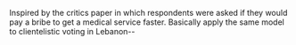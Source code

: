 

Inspired by the critics paper in which respondents were asked if they would pay a bribe to get a medical service faster. Basically apply the same model to clientelistic voting in Lebanon--
